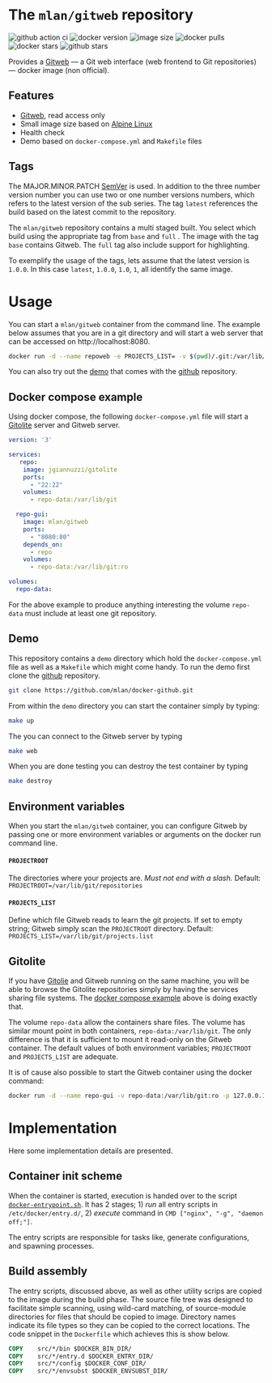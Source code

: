 # The `mlan/gitweb` repository

![github action ci](https://img.shields.io/github/actions/workflow/status/mlan/docker-gitweb/testimage.yml?label=build&style=flat-square&logo=github)
![docker version](https://img.shields.io/docker/v/mlan/gitweb?label=version&style=flat-square&logo=docker)
![image size](https://img.shields.io/docker/image-size/mlan/gitweb/latest.svg?label=size&style=flat-square&logo=docker)
![docker pulls](https://img.shields.io/docker/pulls/mlan/gitweb.svg?label=pulls&style=flat-square&logo=docker)
![docker stars](https://img.shields.io/docker/stars/mlan/gitweb.svg?label=stars&style=flat-square&logo=docker)
![github stars](https://img.shields.io/github/stars/mlan/docker-gitweb.svg?label=stars&style=flat-square&logo=github)

Provides a [Gitweb](https://git-scm.com/docs/gitweb) — a Git web interface (web frontend to Git repositories) — docker image (non official).

## Features

- [Gitweb](https://git-scm.com/docs/gitweb), read access only
- Small image size based on [Alpine Linux](https://alpinelinux.org/)
- Health check
- Demo based on `docker-compose.yml` and `Makefile` files

## Tags

The MAJOR.MINOR.PATCH [SemVer](https://semver.org/)
is used. In addition to the three number version number you can use two or
one number versions numbers, which refers to the latest version of the sub series.
The tag `latest` references the build based on the latest commit to the repository.

The `mlan/gitweb` repository contains a multi staged built. You select which build using the appropriate tag from `base` and `full` . The image with the tag `base` contains Gitweb.
The `full` tag also include support for highlighting.

To exemplify the usage of the tags, lets assume that the latest version is `1.0.0`. In this case `latest`, `1.0.0`, `1.0`, `1`, all identify the same image.

# Usage

You can start a `mlan/gitweb` container from the command line. The example below assumes that you are in a git directory and will start a web server that can be accessed on http://localhost:8080.

```bash
docker run -d --name repoweb -e PROJECTS_LIST= -v $(pwd)/.git:/var/lib/git:ro -p 127.0.0.1:8080:80 mlan/gitweb
```

You can also try out the [demo](#demo) that comes with the [github](https://github.com/mlan/docker-gitweb) repository.

## Docker compose example

Using docker compose, the following `docker-compose.yml` file will start a [Gitolite](https://gitolite.com/gitolite/) server and Gitweb server.

```yaml
version: '3'

services:
   repo:
    image: jgiannuzzi/gitolite
    ports:
      - "22:22"
    volumes:
      - repo-data:/var/lib/git

  repo-gui:
    image: mlan/gitweb
    ports:
      - "8080:80"
    depends_on:
      - repo
    volumes:
      - repo-data:/var/lib/git:ro

volumes:
  repo-data:
```

For the above example to produce anything interesting the volume `repo-data` must include at least one git repository.

## Demo

This repository contains a `demo` directory which hold the `docker-compose.yml` file as well as a `Makefile` which might come handy. To run the demo first clone the [github](https://github.com/mlan/docker-asterisk) repository.

```bash
git clone https://github.com/mlan/docker-github.git
```

From within the `demo` directory you can start the container simply by typing:

```bash
make up
```

The you can connect to the Gitweb server by typing

```bash
make web
```

When you are done testing you can destroy the test container by typing

```bash
make destroy
```

## Environment variables

When you start the `mlan/gitweb` container, you can configure Gitweb by passing one or more environment variables or arguments on the docker run command line.

#### `PROJECTROOT`

The directories where your projects are. *Must not end with a slash.*
Default: `PROJECTROOT=/var/lib/git/repositories`

#### `PROJECTS_LIST`

Define which file Gitweb reads to learn the git projects. If set to empty string; Gitweb simply scan the `PROJECTROOT` directory.
Default: `PROJECTS_LIST=/var/lib/git/projects.list`

## Gitolite

If you have [Gitolie](https://gitolite.com/gitolite/) and Gitweb running on the same machine, you will be able to browse the Gitolite repositories simply by having the services sharing file systems. The [docker compose example](#docker-compose-example) above is doing exactly that.

The volume `repo-data` allow the containers share files. The volume has similar mount point in both containers, `repo-data:/var/lib/git`. The only difference is that it is sufficient to mount it read-only on the Gitweb container. The default values of both environment variables; `PROJECTROOT` and `PROJECTS_LIST` are adequate.

It is of cause also possible to start the Gitweb container using the docker command:

```bash
docker run -d --name repo-gui -v repo-data:/var/lib/git:ro -p 127.0.0.1:8080:80 mlan/gitweb
```

# Implementation

Here some implementation details are presented.

## Container init scheme

When the container is started, execution is handed over to the script [`docker-entrypoint.sh`](src/docker/bin/docker-entrypoint.sh). It has 2 stages; 1) *run* all entry scripts in `/etc/docker/entry.d/`, 2) *execute* command in `CMD ["nginx", "-g", "daemon off;"]`.

The entry scripts are responsible for tasks like, generate configurations, and spawning processes.

## Build assembly

The entry scripts, discussed above, as well as other utility scrips are copied to the image during the build phase. The source file tree was designed to facilitate simple scanning, using wild-card matching, of source-module directories for files that should be copied to image. Directory names indicate its file types so they can be copied to the correct locations. The code snippet in the `Dockerfile` which achieves this is show below.

```dockerfile
COPY	src/*/bin $DOCKER_BIN_DIR/
COPY	src/*/entry.d $DOCKER_ENTRY_DIR/
COPY	src/*/config $DOCKER_CONF_DIR/
COPY	src/*/envsubst $DOCKER_ENVSUBST_DIR/
```
